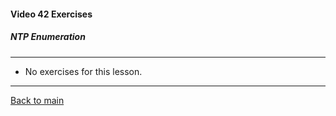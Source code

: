 #### Video 42 Exercises

##### NTP Enumeration

---

- No exercises for this lesson.

---

[Back to main](https://github.com/rot0xd/CBTNuggets/blob/master/CEHv9/README.md)

